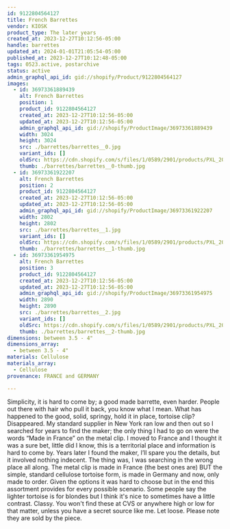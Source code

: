 ```yaml
---
id: 9122804564127
title: French Barrettes
vendor: KIOSK
product_type: The later years
created_at: 2023-12-27T10:12:56-05:00
handle: barrettes
updated_at: 2024-01-01T21:05:54-05:00
published_at: 2023-12-27T10:12:48-05:00
tags: 0523.active, postarchive
status: active
admin_graphql_api_id: gid://shopify/Product/9122804564127
images:
  - id: 36973361889439
    alt: French Barrettes
    position: 1
    product_id: 9122804564127
    created_at: 2023-12-27T10:12:56-05:00
    updated_at: 2023-12-27T10:12:56-05:00
    admin_graphql_api_id: gid://shopify/ProductImage/36973361889439
    width: 3024
    height: 3024
    src: ./barrettes/barrettes__0.jpg
    variant_ids: []
    oldSrc: https://cdn.shopify.com/s/files/1/0589/2901/products/PXL_20211118_112806039.jpg?v=1703689976
    thumb: ./barrettes/barrettes__0-thumb.jpg
  - id: 36973361922207
    alt: French Barrettes
    position: 2
    product_id: 9122804564127
    created_at: 2023-12-27T10:12:56-05:00
    updated_at: 2023-12-27T10:12:56-05:00
    admin_graphql_api_id: gid://shopify/ProductImage/36973361922207
    width: 2802
    height: 2802
    src: ./barrettes/barrettes__1.jpg
    variant_ids: []
    oldSrc: https://cdn.shopify.com/s/files/1/0589/2901/products/PXL_20211118_113345076.jpg?v=1703689976
    thumb: ./barrettes/barrettes__1-thumb.jpg
  - id: 36973361954975
    alt: French Barrettes
    position: 3
    product_id: 9122804564127
    created_at: 2023-12-27T10:12:56-05:00
    updated_at: 2023-12-27T10:12:56-05:00
    admin_graphql_api_id: gid://shopify/ProductImage/36973361954975
    width: 2890
    height: 2890
    src: ./barrettes/barrettes__2.jpg
    variant_ids: []
    oldSrc: https://cdn.shopify.com/s/files/1/0589/2901/products/PXL_20211119_125109437.jpg?v=1703689976
    thumb: ./barrettes/barrettes__2-thumb.jpg
dimensions: between 3.5 - 4"
dimensions_array:
  - between 3.5 - 4"
materials: Cellulose
materials_array:
  - Cellulose
provenance: FRANCE and GERMANY

---
```


Simplicity, it is hard to come by; a good made barrette, even harder. People out there with hair who pull it back, you know what I mean. What has happened to the good, solid, springy, hold it in place, tortoise clip? Disappeared. My standard supplier in New York ran low and then out so I searched for years to find the maker; the only thing I had to go on were the words “Made in France” on the metal clip. I moved to France and I thought it was a sure bet, little did I know, this is a territorial place and information is hard to come by. Years later I found the maker, I’ll spare you the details, but it involved nothing indecent. The thing was, I was searching in the wrong place all along. The metal clip is made in France (the best ones are) BUT the simple, standard cellulose tortoise form, is made in Germany and now, only made to order. Given the options it was hard to choose but in the end this assortment provides for every possible scenario. Some people say the lighter tortoise is for blondes but I think it's nice to sometimes have a little contrast. Classy. You won't find these at CVS or anywhere high or low for that matter, unless you have a secret source like me. Let loose. Please note they are sold by the piece.